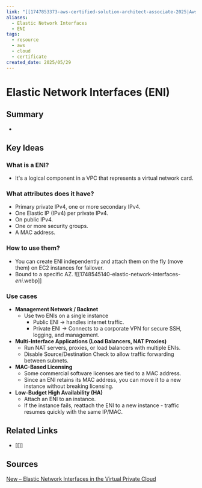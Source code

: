 ```yaml
---
link: "[[1747853373-aws-certified-solution-architect-associate-2025|Aws Certified Solution Architect Associate 2025]]"
aliases:
  - Elastic Network Interfaces
  - ENI
tags:
  - resource
  - aws
  - cloud
  - certificate
created_date: 2025/05/29
---
```

# Elastic Network Interfaces (ENI)
## Summary
- 
## Key Ideas
### What is a ENI?
- It's a logical component in a VPC that represents a virtual network card.
### What attributes does it have?
- Primary private IPv4, one or more secondary IPv4.
- One Elastic IP (IPv4) per private IPv4.
- On public IPv4.
- One or more security groups.
- A MAC address.
### How to use them?
- You can create ENI independently and attach them on the fly (move them) on EC2 instances for failover.
- Bound to a specific AZ.
![[1748545140-elastic-network-interfaces-_eni_.webp]]
### Use cases
- **Management Network / Backnet**
	- Use two ENIs on a single instance
		- Public ENI -> handles internet traffic.
		- Private ENI -> Connects to a corporate VPN for secure SSH, logging, and management.
- **Multi-Interface Applications (Load Balancers, NAT Proxies)**
	- Run NAT servers, proxies, or load balancers with multiple ENIs.
	- Disable Source/Destination Check to allow traffic forwarding between subnets.
- **MAC-Based Licensing**
	- Some commercial software licenses are tied to a MAC address.
	- Since an ENI retains its MAC address, you can move it to a new instance without breaking licensing.
- **Low-Budget High Availability (HA)**
	- Attach an ENI to an instance.
	- If the instance fails, reattach the ENI to a new instance - traffic resumes quickly with the same IP/MAC.
## Related Links
- [[]]
## Sources
[New – Elastic Network Interfaces in the Virtual Private Cloud](https://aws.amazon.com/es/blogs/aws/new-elastic-network-interfaces-in-the-virtual-private-cloud/)